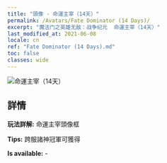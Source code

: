 ```yaml
---
title: "頭像 - 命運主宰（14天）"
permalink: /Avatars/Fate Dominator (14 Days)/
excerpt: "魔法门之英雄无敌：战争纪元  命運主宰（14天）"
last_modified_at: 2021-06-08
locale: cn
ref: "Fate Dominator (14 Days).md"
toc: false
classes: wide
---
```

 ![命運主宰（14天）](/images/a/avatarFrame_63.png)

## 詳情

 **玩法詳解:** 命運主宰頭像框 

 **Tips:** 跨服諸神冠軍可獲得 

 **Is available:**  - 

